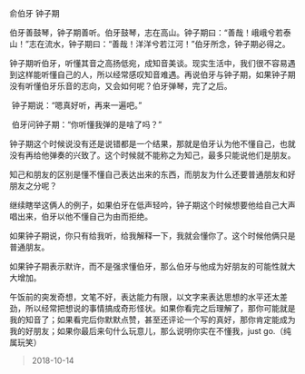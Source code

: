 俞伯牙 钟子期

​	伯牙善鼓琴，钟子期善听。伯牙鼓琴，志在高山。钟子期曰：“善哉！峨峨兮若泰山！”志在流水，钟子期曰：“善哉！洋洋兮若江河！”伯牙所念，钟子期必得之。

​	钟子期听伯牙，听懂其音之高扬低宛，成知音美谈。现实生活中，我们很不容易遇到这样能听懂自己的人，所以经常感叹知音难遇。再说伯牙与钟子期，如果钟子期没有听懂伯牙乐音的志向，又会如何呢？伯牙弹琴，完了之后。

​	钟子期说：“嗯真好听，再来一遍吧。”

​	伯牙问钟子期：“你听懂我弹的是啥了吗？” 

​	钟子期这个时候说没有还是说错都是一个结果，那就是伯牙认为他不懂自己，也就没有再给他弹奏的兴致了。这个时候就不能称之为知己，最多只能说他们是朋友。

​	知己和朋友的区别是懂不懂自己表达出来的东西，而朋友为什么还要普通朋友和好朋友之分呢？

​	继续瞎举这俩人的例子，如果伯牙在低声轻吟，钟子期这个时候想要他给自己大声唱出来，伯牙以他不懂自己为由而拒绝。

​	如果钟子期说，你只有给我听，给我解释一下，我就会懂你了。这个时候他俩只是普通朋友。

​	如果钟子期表示默许，而不是强求懂伯牙，那么伯牙与他成为好朋友的可能性就大大增加。

​	午饭前的突发奇想，文笔不好，表达能力有限，以文字来表达思想的水平还太差劲，所以经常把想说的事情搞成奇形怪状。如果你看完之后理解了，那你可能就是我的知音了；如果看完后你默默点赞，甚至还评论一个写的真好，那你肯定能成为我的好朋友；如果你最后来句什么玩意儿，那么说明你实在不懂我，just go.（纯属玩笑）

> 2018-10-14